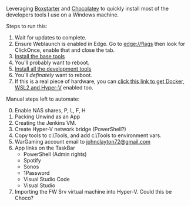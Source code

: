 Leveraging [Boxstarter](http://boxstarter.org) and [Chocolatey](http://chocolatey.org) to quickly install most of the developers tools I use on a Windows machine.

Steps to run this:

  1. Wait for updates to complete.  
  1. Ensure Weblaunch is enabled in Edge.  Go to <a href="edge://flags">edge://flags</a> then look for ClickOnce, enable that and close the tab.
  2. <a href='http://boxstarter.org/package/nr/url?https://raw.githubusercontent.com/johncclayton/Win10FastStart/master/PrepareBase.ps1'>Install the base tools</a>
  3. You'll probably want to reboot.
  4. <a href='http://boxstarter.org/package/nr/url?https://raw.githubusercontent.com/johncclayton/Win10FastStart/master/PrepareDevelopment.ps1'>Install all the development tools</a>
  5. You'll *definately* want to reboot.
  6. If this is a real piece of hardware, you can <a href='http://boxstarter.org/package/nr/url?https://raw.githubusercontent.com/johncclayton/Win10FastStart/master/PrepareRealHardware.ps1'>click this link to get Docker, WSL2 and Hyper-V</a> enabled too.

Manual steps left to automate:

  0. Enable NAS shares, P, L, F, H
  0. Packing Unwind as an App
  0. Creating the Jenkins VM.
  0. Create Hyper-V network bridge (PowerShell?)
  0. Copy tools to c:\Tools, and add c:\Tools to environment vars.
  0. WarGaming account email to johnclayton72@gmail.com
  0. App links on the TaskBar
     - PowerShell (Admin rights)
     - Spotify
     - Sonos
     - 1Password
     - Visual Studio Code
     - Visual Studio
  0. Importing the FW Srv virtual machine into Hyper-V.  Could this be Choco?
